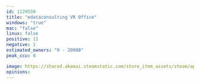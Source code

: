 ```yaml
---
id: 1129550
title: "edataconsulting VR Office"
windows: "true"
mac: "false"
linux: false
positive: 11
negative: 1
estimated_owners: "0 - 20000"
peak_ccu: 0

image: https://shared.akamai.steamstatic.com/store_item_assets/steam/apps/1129550/header.jpg?t=1571738198
opinions:
---
```

